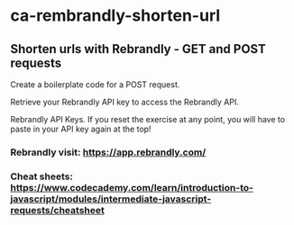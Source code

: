 # ca-rembrandly-shorten-url
## Shorten urls with Rebrandly - GET and POST requests 



Create a boilerplate code for a POST request.

Retrieve your Rebrandly API key to access the Rebrandly API.

Rebrandly API Keys.
If you reset the exercise at any point, you will have to paste in your API key again at the top!

### Rebrandly visit: https://app.rebrandly.com/

### Cheat sheets: https://www.codecademy.com/learn/introduction-to-javascript/modules/intermediate-javascript-requests/cheatsheet


